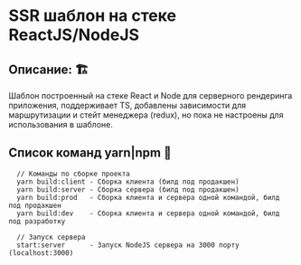 # SSR шаблон на стеке ReactJS/NodeJS #


## Описание: 🏗️ ##
  Шаблон построенный на стеке React и Node для серверного рендеринга приложения,
  поддерживает TS, добавлены зависимости для маршрутизации и стейт менеджера (redux),
  но пока не настроены для использования в шаблоне.
  
  
## Список команд yarn|npm 🤖 ##
```
  // Команды по сборке проекта
  yarn build:client - Сборка клиента (билд под продакшен)
  yarn build:server - Сборка сервера (билд под продакшен)
  yarn build:prod   - Сборка клиента и сервера одной командой, билд под продакшен
  yarn build:dev    - Сборка клиента и сервера одной командой, билд под разработку
  
  // Запуск сервера
  start:server      - Запуск NodeJS сервера на 3000 порту (localhost:3000)
```

